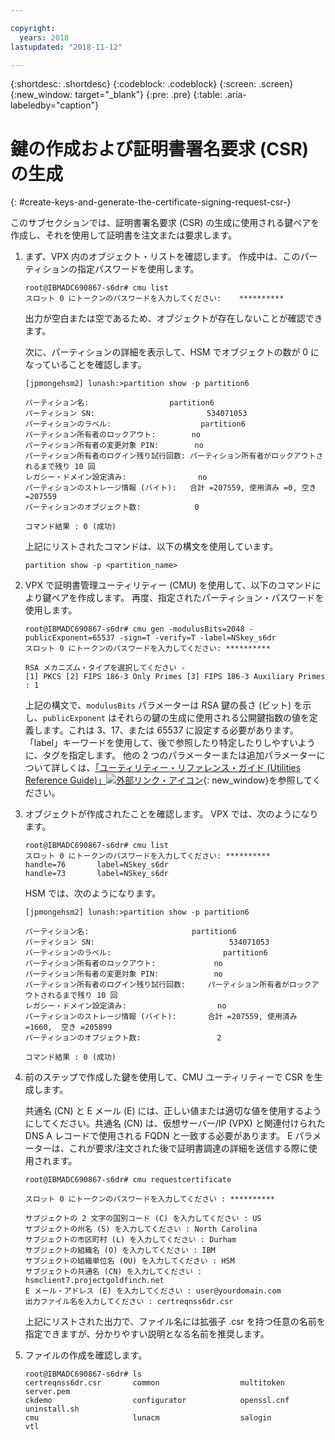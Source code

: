```yaml
---

copyright:
  years: 2018
lastupdated: "2018-11-12"

---
```


{:shortdesc: .shortdesc}
{:codeblock: .codeblock}
{:screen: .screen}
{:new_window: target="_blank"}
{:pre: .pre}
{:table: .aria-labeledby="caption"}

# 鍵の作成および証明書署名要求 (CSR) の生成
{: #create-keys-and-generate-the-certificate-signing-request-csr-}

このサブセクションでは、証明書署名要求 (CSR) の生成に使用される鍵ペアを作成し、それを使用して証明書を注文または要求します。

1.	まず、VPX 内のオブジェクト・リストを確認します。 作成中は、このパーティションの指定パスワードを使用します。

	```
	root@IBMADC690867-s6dr# cmu list
	スロット 0 にトークンのパスワードを入力してください: 	**********
	```

	出力が空白または空であるため、オブジェクトが存在しないことが確認できます。

	次に、パーティションの詳細を表示して、HSM でオブジェクトの数が 0 になっていることを確認します。

	```
	[jpmongehsm2] lunash:>partition show -p partition6

	パーティション名:                  partition6
	パーティション SN:                         534071053
	パーティションのラベル:                    partition6
	パーティション所有者のロックアウト:        no
	パーティション所有者の変更対象 PIN:        no
	パーティション所有者のログイン残り試行回数: パーティション所有者がロックアウトされるまで残り 10 回
	レガシー・ドメイン設定済み:                no
	パーティションのストレージ情報 (バイト):   合計 =207559, 使用済み =0, 空き =207559
	パーティションのオブジェクト数:            0

	コマンド結果 : 0 (成功)
	```

	上記にリストされたコマンドは、以下の構文を使用しています。

	```
	partition show -p <partition_name>
	```

2.	VPX で証明書管理ユーティリティー (CMU) を使用して、以下のコマンドにより鍵ペアを作成します。 再度、指定されたパーティション・パスワードを使用します。

	```
	root@IBMADC690867-s6dr# cmu gen -modulusBits=2048 -publicExponent=65537 -sign=T -verify=T -label=NSkey_s6dr
	スロット 0 にトークンのパスワードを入力してください: **********

	RSA メカニズム・タイプを選択してください -
	[1] PKCS [2] FIPS 186-3 Only Primes [3] FIPS 186-3 Auxiliary Primes : 1
	```

	上記の構文で、`modulusBits` パラメーターは RSA 鍵の長さ (ビット) を示し、`publicExponent` はそれらの鍵の生成に使用される公開鍵指数の値を定義します。これは 3、17、または 65537 に設定する必要があります。 「label」キーワードを使用して、後で参照したり特定したりしやすいように、タグを指定します。 他の 2 つのパラメーターまたは追加パラメーターについて詳しくは、[「ユーティリティー・リファレンス・ガイド (Utilities Reference Guide)」![外部リンク・アイコン](../../icons/launch-glyph.svg "外部リンク・アイコン")](https://public.dhe.ibm.com/cloud/bluemix/network/vpx/utilities_reference_guide.pdf){: new_window}を参照してください。

3.	オブジェクトが作成されたことを確認します。 VPX では、次のようになります。

	```
	root@IBMADC690867-s6dr# cmu list
	スロット 0 にトークンのパスワードを入力してください: **********
	handle=76       label=NSkey_s6dr
	handle=73       label=NSkey_s6dr
	```

	HSM では、次のようになります。

	```
	[jpmongehsm2] lunash:>partition show -p partition6

	パーティション名:                       partition6
	パーティション SN:                              534071053
	パーティションのラベル:                         partition6
	パーティション所有者のロックアウト:             no
	パーティション所有者の変更対象 PIN:         　　no
	パーティション所有者のログイン残り試行回数:     パーティション所有者がロックアウトされるまで残り 10 回
	レガシー・ドメイン設定済み:                　　 no
	パーティションのストレージ情報 (バイト):       合計 =207559, 使用済み =1660,  空き =205899
	パーティションのオブジェクト数:                 2

	コマンド結果 : 0 (成功)
	```

4.	前のステップで作成した鍵を使用して、CMU ユーティリティーで CSR を生成します。

	共通名 (CN) と E メール (E) には、正しい値または適切な値を使用するようにしてください。共通名 (CN) は、仮想サーバー/IP (VPX) と関連付けられた DNS A レコードで使用される FQDN と一致する必要があります。 E パラメーターは、これが要求/注文された後で証明書調達の詳細を送信する際に使用されます。

	```
	root@IBMADC690867-s6dr# cmu requestcertificate

	スロット 0 にトークンのパスワードを入力してください : **********

	サブジェクトの 2 文字の国別コード (C) を入力してください : US
	サブジェクトの州名 (S) を入力してください : North Carolina
	サブジェクトの市区町村 (L) を入力してください : Durham
	サブジェクトの組織名 (O) を入力してください : IBM
	サブジェクトの組織単位名 (OU) を入力してください : HSM
	サブジェクトの共通名 (CN) を入力してください : hsmclient7.projectgoldfinch.net   
	E メール・アドレス (E) を入力してください : user@yourdomain.com
	出力ファイル名を入力してください : certreqnss6dr.csr
	```

	上記にリストされた出力で、ファイル名には拡張子 .csr を持つ任意の名前を指定できますが、分かりやすい説明となる名前を推奨します。

5.	ファイルの作成を確認します。

	```
	root@IBMADC690867-s6dr# ls
	certreqnss6dr.csr       common                  multitoken              	server.pem
	ckdemo                  configurator            openssl.cnf             	uninstall.sh
	cmu                     lunacm                  salogin                 vtl
	```
